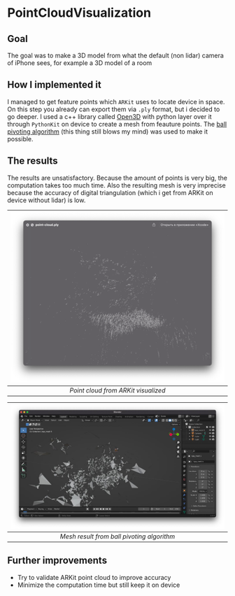 # PointCloudVisualization

## Goal

The goal was to make a 3D model from what the default (non lidar) camera of iPhone sees, for example a 3D model of a room

## How I implemented it

I managed to get feature points which `ARKit` uses to locate device in space. On this step you already can export them via `.ply` format, but i decided to go deeper. I used a c++ library called [Open3D](https://github.com/isl-org/Open3D) with python layer over it through `PythonKit` on device to create a mesh from feauture points. The [ball pivoting algorithm](https://vgc.poly.edu/~csilva/papers/tvcg99.pdf) (this thing still blows my mind) was used to make it possible.

## The results

The results are unsatisfactory. Because the amount of points is very big, the computation takes too much time. Also the resulting mesh is very imprecise because the accuracy of digital triangulation (which i get from ARKit on device without lidar) is low.


|![Point Cloud](pointcloud.png "Point cloud from ARKit visualized")|
|:-:|
|*Point cloud from ARKit visualized*|


|![Mesh Result](meshresult.png "Mesh result from ball pivoting algorithm")|
|:-:|
|*Mesh result from ball pivoting algorithm*|
## Further improvements

- Try to validate ARKit point cloud to improve accuracy
- Minimize the computation time but still keep it on device